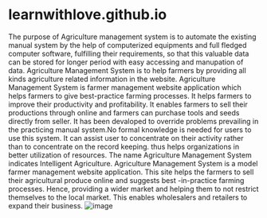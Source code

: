 # learnwithlove.github.io
The purpose of Agriculture management system is to automate the existing manual system by the help of computerized equipments and full fledged computer software, fulfilling their requirements, so that this valuable data can be stored for longer period with easy accessing and manupation of data.  Agriculture Management System is to help farmers by providing all kinds agriculture related information in the website. Agriculture Management System is farmer management website application which helps farmers to give best-practice farming processes. It helps farmers to improve their productivity and profitability. It enables farmers to sell their productions through online and farmers can purchase tools and seeds directly from seller. It has been devaloped to override problems prevailing in the practicing manual system.No formal knowledge is needed for users to use this system. It can assist user to concentrate on their activity rather than to concentrate on the record keeping. thus helps organizations in better utilization of resources. The name Agriculture Management System indicates Intelligent Agriculture. Agriculture Management System is a model farmer management website application. This site helps the farmers to sell their agricultural produce online and suggests best -in-practice farming processes. Hence, providing a wider market and helping them to not restrict themselves to the local market. This enables wholesalers and retailers to expand their business.
![image](https://user-images.githubusercontent.com/87937041/178172298-dfa7e382-c05d-4525-9104-bde9c4904e40.png)
